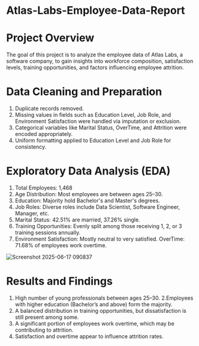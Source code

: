 # Atlas-Labs-Employee-Data-Report
# Project Overview
The goal of this project is to analyze the employee data of Atlas Labs, a software company, to gain insights into workforce composition, satisfaction levels, training opportunities, and factors influencing employee attrition.

# Data Cleaning and Preparation
1. Duplicate records removed.
2. Missing values in fields such as Education Level, Job Role, and Environment Satisfaction were handled via imputation or exclusion.
3. Categorical variables like Marital Status, OverTime, and Attrition were encoded appropriately.
4. Uniform formatting applied to Education Level and Job Role for consistency.

# Exploratory Data Analysis (EDA)
1. Total Employees: 1,468
2. Age Distribution: Most employees are between ages 25–30.
3. Education: Majority hold Bachelor's and Master's degrees.
4. Job Roles: Diverse roles include Data Scientist, Software Engineer, Manager, etc.
5. Marital Status: 42.51% are married, 37.26% single.
6. Training Opportunities: Evenly split among those receiving 1, 2, or 3 training sessions annually.
7. Environment Satisfaction: Mostly neutral to very satisfied.
OverTime: 71.68% of employees work overtime.

![Screenshot 2025-06-17 090837](https://github.com/user-attachments/assets/c9240d7e-6956-4da3-bec6-6c281dc0aa2a)


# Results and Findings
1. High number of young professionals between ages 25–30.
2.Employees with higher education (Bachelor’s and above) form the majority.
3. A balanced distribution in training opportunities, but dissatisfaction is still present among some.
4. A significant portion of employees work overtime, which may be contributing to attrition.
5. Satisfaction and overtime appear to influence attrition rates.
